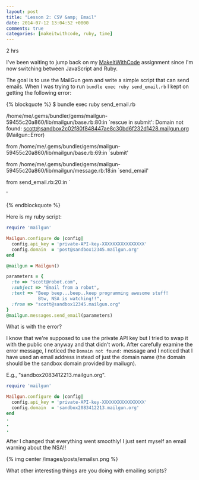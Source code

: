```yaml
---
layout: post
title: "Lesson 2: CSV &amp; Email"
date: 2014-07-12 13:04:52 +0800
comments: true
categories: [makeitwithcode, ruby, time]
---
```


2 hrs

I've been waiting to jump back on my [MakeItWithCode][miwc] assignment since I'm now switching between JavaScript and Ruby.

The goal is to use the MailGun gem and write a simple script that can send emails. When I was trying to run `bundle exec ruby send_email.rb` I kept on getting the following error:

{% blockquote %}
$ bundle exec ruby send_email.rb             
                                  
/home/me/.gems/bundler/gems/mailgun-59455c20a860/lib/mailgun/base.rb:80:in `rescue in submit': Domain not found: scott@sandbox2c02f80f848447ae8c30bd6f232d1428.mailgun.org (Mailgun::Error)

from /home/me/.gems/bundler/gems/mailgun-59455c20a860/lib/mailgun/base.rb:69:in `submit'

from /home/me/.gems/bundler/gems/mailgun-59455c20a860/lib/mailgun/message.rb:18:in `send_email'

from send_email.rb:20:in `<main>' 

{% endblockquote %}


Here is my ruby script:

```ruby send_email.rb
require 'mailgun'

Mailgun.configure do |config|
  config.api_key = 'private-API-key-XXXXXXXXXXXXXXXX'
  config.domain  = 'post@sandbox12345.mailgun.org'
end

@mailgun = Mailgun()

parameters = {
  :to => "scott@robot.com",
  :subject => "Email from a robot",
  :text => "Beep beep...beep..keep programming awesome stuff!
  			Btw, NSA is watching!!",
  :from => "scott@sandbox12345.mailgun.org"
}
@mailgun.messages.send_email(parameters)
```
What is with the error?

<!--more-->


I know that we're supposed to use the private API key but I tried to swap it with the public one anyway and that didn't work. After carefully examine the error message, I noticed the ```Domain not found:``` message and I noticed that I have used an email address instead of just the domain name (the domain should be the sandbox domain provided by mailugn).

E.g., "sandbox2083412213.mailgun.org". 


```ruby send_email.rb
require 'mailgun'

Mailgun.configure do |config|
  config.api_key = 'private-API-key-XXXXXXXXXXXXXXXX'
  config.domain  = 'sandbox2083412213.mailgun.org'
end
.
.
.
```

After I changed that everything went smoothly! I just sent myself an email warning about the NSA!! 


{% img center /images/posts/emailsn.png %}


What other interesting things are you doing with emailing scripts?

[miwc]: https://www.makeitwithcode.com

